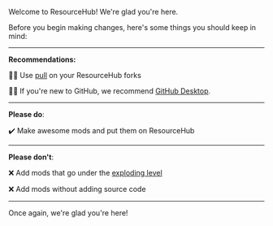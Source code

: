 Welcome to ResourceHub! We're glad you're here.

Before you begin making changes, here's some things you should keep in mind:

---

**Recommendations:**

💁‍♂️ Use [pull](https://github.com/wei/pull) on your ResourceHub forks

💁‍♂️ If you're new to GitHub, we recommend [GitHub Desktop](https://desktop.github.com).

---

**Please do**:

✔️ Make awesome mods and put them on ResourceHub

---

**Please don't**:

❌ Add mods that go under the [exploding level](https://github.com/DesktopGooseUnofficial/ResourceHub/blob/master/info/ContentRatings.md#-exploding-level)

❌ Add mods without adding source code

---

Once again, we're glad you're here!
